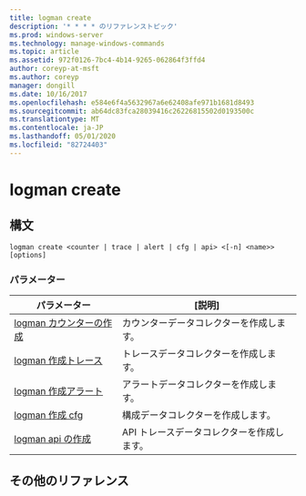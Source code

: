 ```yaml
---
title: logman create
description: '* * * * のリファレンストピック'
ms.prod: windows-server
ms.technology: manage-windows-commands
ms.topic: article
ms.assetid: 972f0126-7bc4-4b14-9265-062864f3ffd4
author: coreyp-at-msft
ms.author: coreyp
manager: dongill
ms.date: 10/16/2017
ms.openlocfilehash: e584e6f4a5632967a6e62408afe971b1681d8493
ms.sourcegitcommit: ab64dc83fca28039416c26226815502d0193500c
ms.translationtype: MT
ms.contentlocale: ja-JP
ms.lasthandoff: 05/01/2020
ms.locfileid: "82724403"
---
```

# <a name="logman-create"></a>logman create



## <a name="syntax"></a>構文

```
logman create <counter | trace | alert | cfg | api> <[-n] <name>> [options]
```

### <a name="parameters"></a>パラメーター

|パラメーター|[説明]|
|---------|-----------|
|[logman カウンターの作成](logman-create-counter.md)|カウンターデータコレクターを作成します。|
|[logman 作成トレース](logman-create-trace.md)|トレースデータコレクターを作成します。|
|[logman 作成アラート](logman-create-alert.md)|アラートデータコレクターを作成します。|
|[logman 作成 cfg](logman-create-cfg.md)|構成データコレクターを作成します。|
|[logman api の作成](logman-create-api.md)|API トレースデータコレクターを作成します。|

## <a name="additional-references"></a>その他のリファレンス